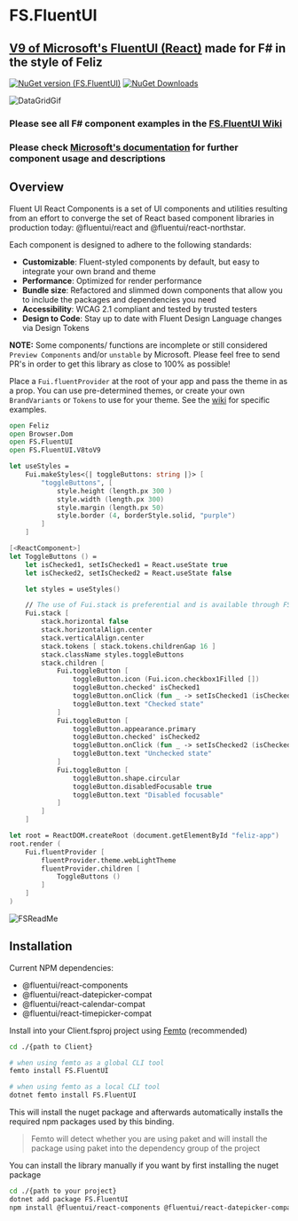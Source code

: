 # FS.FluentUI

## [V9 of Microsoft's FluentUI (React)](https://react.fluentui.dev/?path=/docs/concepts-introduction--page) made for F# in the style of Feliz

[![NuGet version (FS.FluentUI)](https://img.shields.io/nuget/v/FS.FluentUI.svg?style=flat-square)](https://www.nuget.org/packages/FS.FluentUI/)
[![NuGet Downloads](https://img.shields.io/nuget/dt/FS.FluentUI.svg)](https://www.nuget.org/packages/FS.FluentUI/)

![DataGridGif](https://github.com/sydsutton/FS.FluentUI/assets/83406605/e98ec82f-b0b1-4ae3-ba3e-ea0a94b462ab)

### Please see all F# component examples in the [FS.FluentUI Wiki](https://github.com/sydsutton/FS.FluentUI/wiki)
### Please check [Microsoft's documentation](https://react.fluentui.dev/?path=/docs/concepts-introduction--page) for further component usage and descriptions

## Overview
Fluent UI React Components is a set of UI components and utilities resulting from an effort to converge the set of React based component libraries in production today: @fluentui/react and @fluentui/react-northstar.

Each component is designed to adhere to the following standards:
* **Customizable**: Fluent-styled components by default, but easy to integrate your own brand and theme
* **Performance**: Optimized for render performance
* **Bundle size**: Refactored and slimmed down components that allow you to include the packages and dependencies you need
* **Accessibility**: WCAG 2.1 compliant and tested by trusted testers
* **Design to Code**: Stay up to date with Fluent Design Language changes via Design Tokens

**NOTE:** Some components/ functions are incomplete or still considered `Preview Components` and/or `unstable` by Microsoft. Please feel free to send PR's in order to get this library as close to 100% as possible!

Place a `Fui.fluentProvider` at the root of your app and pass the theme in as a prop. You can use pre-determined themes, or create your own `BrandVariants` or `Tokens` to use for your theme. See the [wiki](https://github.com/sydsutton/FS.FluentUI/wiki/FluentProvider---BrandVariants) for specific examples.

```fsharp
open Feliz
open Browser.Dom
open FS.FluentUI
open FS.FluentUI.V8toV9

let useStyles =
    Fui.makeStyles<{| toggleButtons: string |}> [
        "toggleButtons", [
            style.height (length.px 300 )
            style.width (length.px 300)
            style.margin (length.px 50)
            style.border (4, borderStyle.solid, "purple")
        ]
    ]

[<ReactComponent>]
let ToggleButtons () =
    let isChecked1, setIsChecked1 = React.useState true
    let isChecked2, setIsChecked2 = React.useState false

    let styles = useStyles()

    // The use of Fui.stack is preferential and is available through FS.FluentUI.V8toV9
    Fui.stack [
        stack.horizontal false
        stack.horizontalAlign.center
        stack.verticalAlign.center
        stack.tokens [ stack.tokens.childrenGap 16 ]
        stack.className styles.toggleButtons
        stack.children [
            Fui.toggleButton [
                toggleButton.icon (Fui.icon.checkbox1Filled [])
                toggleButton.checked' isChecked1
                toggleButton.onClick (fun _ -> setIsChecked1 (isChecked1 |> not))
                toggleButton.text "Checked state"
            ]
            Fui.toggleButton [
                toggleButton.appearance.primary
                toggleButton.checked' isChecked2
                toggleButton.onClick (fun _ -> setIsChecked2 (isChecked2 |> not))
                toggleButton.text "Unchecked state"
            ]
            Fui.toggleButton [
                toggleButton.shape.circular
                toggleButton.disabledFocusable true
                toggleButton.text "Disabled focusable"
            ]
        ]
    ]

let root = ReactDOM.createRoot (document.getElementById "feliz-app")
root.render (
    Fui.fluentProvider [
        fluentProvider.theme.webLightTheme
        fluentProvider.children [
            ToggleButtons ()
        ]
    ]
)
```

![FSReadMe](https://github.com/sydsutton/FS.FluentUI/assets/83406605/990c4449-a1f3-44d8-836d-d3d2c7598b9d)

## Installation

Current NPM dependencies:

* @fluentui/react-components
* @fluentui/react-datepicker-compat
* @fluentui/react-calendar-compat
* @fluentui/react-timepicker-compat

Install into your Client.fsproj project using [Femto](https://github.com/Zaid-Ajaj/Femto) (recommended)
```bash
cd ./{path to Client}

# when using femto as a global CLI tool
femto install FS.FluentUI

# when using femto as a local CLI tool
dotnet femto install FS.FluentUI
```
This will install the nuget package and afterwards automatically installs the required npm packages used by this binding.

> Femto will detect whether you are using paket and will install the package using paket into the dependency group of the project

You can install the library manually if you want by first installing the nuget package
```bash
cd ./{path to your project}
dotnet add package FS.FluentUI
npm install @fluentui/react-components @fluentui/react-datepicker-compat @fluentui/react-calendar-compat @fluentui/react-timepicker-compat
```
